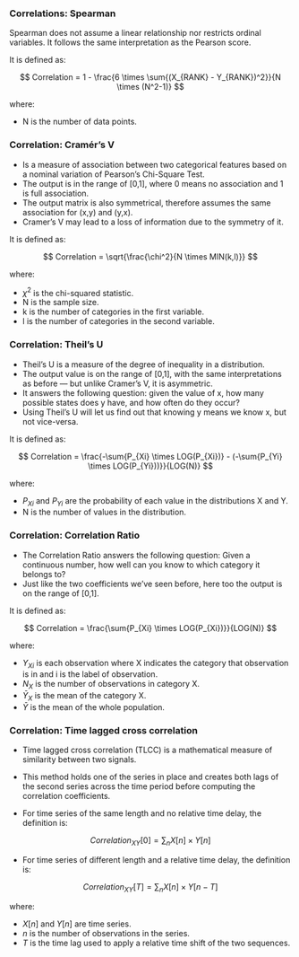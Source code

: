 ### Correlations: Spearman

Spearman does not assume a linear relationship nor restricts ordinal variables. 
It follows the same interpretation as the Pearson score.

It is defined as:

$$
Correlation = 1 - \frac{6 \times \sum{(X_{RANK} - Y_{RANK})^2}}{N \times (N^2-1)}
$$

where:
- N is the number of data points.

### Correlation: Cramér’s V

- Is a measure of association between two categorical features based on a nominal variation of Pearson’s Chi-Square Test.
- The output is in the range of [0,1], where 0 means no association and 1 is full association.
- The output matrix is also symmetrical, therefore assumes the same association for (x,y) and (y,x).
- Cramer’s V may lead to a loss of information due to the symmetry of it.

It is defined as:

$$
Correlation = \sqrt{\frac{\chi^2}{N \times MIN(k,l)}}
$$

where:
- $\chi^2$ is the chi-squared statistic.
- N is the sample size.
- k is the number of categories in the first variable.
- l is the number of categories in the second variable.

### Correlation: Theil’s U

- Theil’s U is a measure of the degree of inequality in a distribution.
- The output value is on the range of [0,1], with the same interpretations as before — but unlike Cramer’s V, it is asymmetric.
- It answers the following question: given the value of x, how many possible states does y have, and how often do they occur?
- Using Theil’s U will let us find out that knowing y means we know x, but not vice-versa.

It is defined as:

$$
Correlation = \frac{-\sum{P_{Xi} \times LOG(P_{Xi})} - (-\sum{P_{Yi} \times LOG(P_{Yi}))}}{LOG(N)}
$$

where:
- $P_{Xi}$ and $P_{Yi}$ are the probability of each value in the distributions X and Y.
- N is the number of values in the distribution.

### Correlation: Correlation Ratio

- The Correlation Ratio answers the following question: Given a continuous number, how well can you know to which category it belongs to? 
- Just like the two coefficients we’ve seen before, here too the output is on the range of [0,1].

It is defined as:

$$
Correlation = \frac{\sum{P_{Xi} \times LOG(P_{Xi})}}{LOG(N)}
$$

where:
- $Y_{Xi}$ is each observation where X indicates the category that observation is in and i is the label of observation.
- $N_{X}$ is the number of observations in category X.
- $\bar{Y}_{X}$ is the mean of the category X.
- $\bar{Y}$ is the mean of the whole population.


### Correlation: Time lagged cross correlation

- Time lagged cross correlation (TLCC) is a mathematical measure of similarity between two signals.
- This method holds one of the series in place and creates both lags of the second series across the time period before computing the correlation coefficients.
  
- For time series of the same length and no relative time delay, the definition is:

$$
Correlation_{XY}[0] = \sum_{n}{X[n] \times Y[n]}
$$

- For time series of different length and a relative time delay, the definition is:

$$
Correlation_{XY}[T] = \sum_{n}{X[n] \times Y[n-T]}
$$

where:
- $X[n]$ and $Y[n]$ are time series.
- $n$ is the number of observations in the series.
- $T$ is the time lag used to apply a relative time shift of the two sequences.
